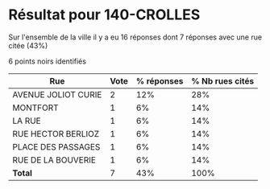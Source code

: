 # Résultat pour 140-CROLLES

Sur l'ensemble de la ville il y a eu 16 réponses dont 7 réponses avec une rue citée (43%)

6 points noirs identifiés

| Rue | Vote | % réponses | % Nb rues cités|
|-----|------|------------|----------------|
| AVENUE JOLIOT CURIE | 2 | 12% | 28%|
| MONTFORT | 1 | 6% | 14%|
| LA RUE | 1 | 6% | 14%|
| RUE HECTOR BERLIOZ | 1 | 6% | 14%|
| PLACE DES PASSAGES | 1 | 6% | 14%|
| RUE DE LA BOUVERIE | 1 | 6% | 14%|
| **Total** | 7 | 43% | 100%|
